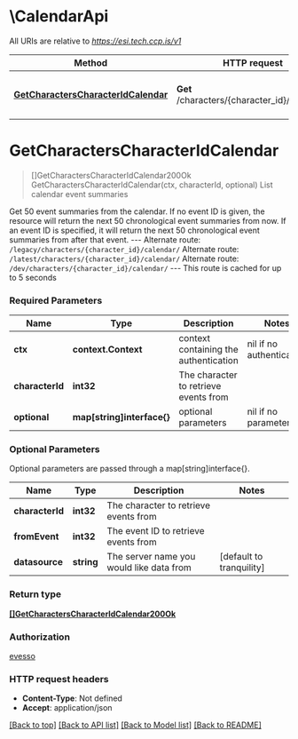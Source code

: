 # \CalendarApi

All URIs are relative to *https://esi.tech.ccp.is/v1*

Method | HTTP request | Description
------------- | ------------- | -------------
[**GetCharactersCharacterIdCalendar**](CalendarApi.md#GetCharactersCharacterIdCalendar) | **Get** /characters/{character_id}/calendar/ | List calendar event summaries


# **GetCharactersCharacterIdCalendar**
> []GetCharactersCharacterIdCalendar200Ok GetCharactersCharacterIdCalendar(ctx, characterId, optional)
List calendar event summaries

Get 50 event summaries from the calendar. If no event ID is given, the resource will return the next 50 chronological event summaries from now. If an event ID is specified, it will return the next 50 chronological event summaries from after that event.   ---  Alternate route: `/legacy/characters/{character_id}/calendar/`  Alternate route: `/latest/characters/{character_id}/calendar/`  Alternate route: `/dev/characters/{character_id}/calendar/`   ---  This route is cached for up to 5 seconds

### Required Parameters

Name | Type | Description  | Notes
------------- | ------------- | ------------- | -------------
 **ctx** | **context.Context** | context containing the authentication | nil if no authentication
  **characterId** | **int32**| The character to retrieve events from | 
 **optional** | **map[string]interface{}** | optional parameters | nil if no parameters

### Optional Parameters
Optional parameters are passed through a map[string]interface{}.

Name | Type | Description  | Notes
------------- | ------------- | ------------- | -------------
 **characterId** | **int32**| The character to retrieve events from | 
 **fromEvent** | **int32**| The event ID to retrieve events from | 
 **datasource** | **string**| The server name you would like data from | [default to tranquility]

### Return type

[**[]GetCharactersCharacterIdCalendar200Ok**](get_characters_character_id_calendar_200_ok.md)

### Authorization

[evesso](../README.md#evesso)

### HTTP request headers

 - **Content-Type**: Not defined
 - **Accept**: application/json

[[Back to top]](#) [[Back to API list]](../README.md#documentation-for-api-endpoints) [[Back to Model list]](../README.md#documentation-for-models) [[Back to README]](../README.md)

